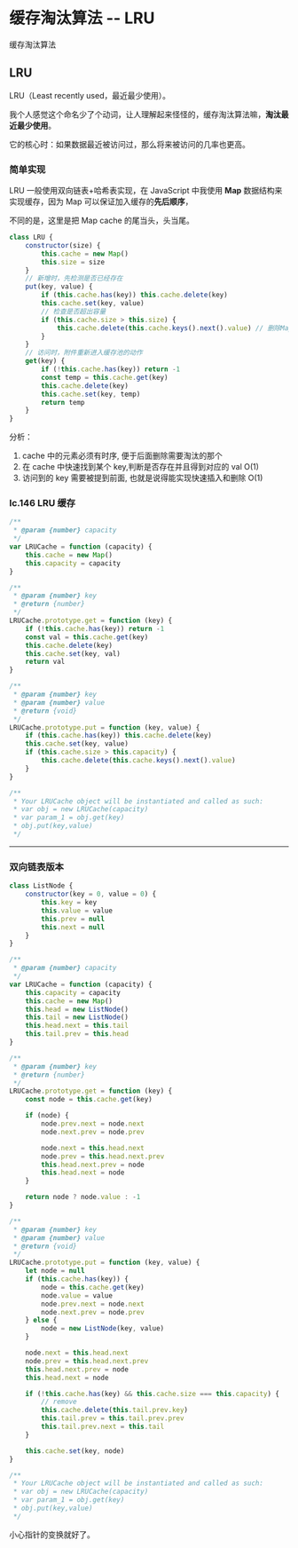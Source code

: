 # 缓存淘汰算法 -- LRU


缓存淘汰算法

## LRU

LRU（Least recently used，最近最少使用）。

我个人感觉这个命名少了个动词，让人理解起来怪怪的，缓存淘汰算法嘛，**淘汰最近最少使用**。

它的核心时：如果数据最近被访问过，那么将来被访问的几率也更高。

### 简单实现

LRU 一般使用双向链表+哈希表实现，在 JavaScript 中我使用 **Map** 数据结构来实现缓存，因为 Map 可以保证加入缓存的**先后顺序**，

不同的是，这里是把 Map cache 的尾当头，头当尾。

```js
class LRU {
    constructor(size) {
        this.cache = new Map()
        this.size = size
    }
    // 新增时，先检测是否已经存在
    put(key, value) {
        if (this.cache.has(key)) this.cache.delete(key)
        this.cache.set(key, value)
        // 检查是否超出容量
        if (this.cache.size > this.size) {
            this.cache.delete(this.cache.keys().next().value) // 删除Map cache 的第一个数据
        }
    }
    // 访问时，附件重新进入缓存池的动作
    get(key) {
        if (!this.cache.has(key)) return -1
        const temp = this.cache.get(key)
        this.cache.delete(key)
        this.cache.set(key, temp)
        return temp
    }
}
```

分析：

1. cache 中的元素必须有时序, 便于后面删除需要淘汰的那个
2. 在 cache 中快速找到某个 key,判断是否存在并且得到对应的 val O(1)
3. 访问到的 key 需要被提到前面, 也就是说得能实现快速插入和删除 O(1)

### lc.146 LRU 缓存

```js
/**
 * @param {number} capacity
 */
var LRUCache = function (capacity) {
    this.cache = new Map()
    this.capacity = capacity
}

/**
 * @param {number} key
 * @return {number}
 */
LRUCache.prototype.get = function (key) {
    if (!this.cache.has(key)) return -1
    const val = this.cache.get(key)
    this.cache.delete(key)
    this.cache.set(key, val)
    return val
}

/**
 * @param {number} key
 * @param {number} value
 * @return {void}
 */
LRUCache.prototype.put = function (key, value) {
    if (this.cache.has(key)) this.cache.delete(key)
    this.cache.set(key, value)
    if (this.cache.size > this.capacity) {
        this.cache.delete(this.cache.keys().next().value)
    }
}

/**
 * Your LRUCache object will be instantiated and called as such:
 * var obj = new LRUCache(capacity)
 * var param_1 = obj.get(key)
 * obj.put(key,value)
 */
```

---

### 双向链表版本

```js
class ListNode {
    constructor(key = 0, value = 0) {
        this.key = key
        this.value = value
        this.prev = null
        this.next = null
    }
}

/**
 * @param {number} capacity
 */
var LRUCache = function (capacity) {
    this.capacity = capacity
    this.cache = new Map()
    this.head = new ListNode()
    this.tail = new ListNode()
    this.head.next = this.tail
    this.tail.prev = this.head
}

/**
 * @param {number} key
 * @return {number}
 */
LRUCache.prototype.get = function (key) {
    const node = this.cache.get(key)

    if (node) {
        node.prev.next = node.next
        node.next.prev = node.prev

        node.next = this.head.next
        node.prev = this.head.next.prev
        this.head.next.prev = node
        this.head.next = node
    }

    return node ? node.value : -1
}

/**
 * @param {number} key
 * @param {number} value
 * @return {void}
 */
LRUCache.prototype.put = function (key, value) {
    let node = null
    if (this.cache.has(key)) {
        node = this.cache.get(key)
        node.value = value
        node.prev.next = node.next
        node.next.prev = node.prev
    } else {
        node = new ListNode(key, value)
    }

    node.next = this.head.next
    node.prev = this.head.next.prev
    this.head.next.prev = node
    this.head.next = node

    if (!this.cache.has(key) && this.cache.size === this.capacity) {
        // remove
        this.cache.delete(this.tail.prev.key)
        this.tail.prev = this.tail.prev.prev
        this.tail.prev.next = this.tail
    }

    this.cache.set(key, node)
}

/**
 * Your LRUCache object will be instantiated and called as such:
 * var obj = new LRUCache(capacity)
 * var param_1 = obj.get(key)
 * obj.put(key,value)
 */
```

小心指针的变换就好了。

<!-- TODO 双向链表版本的 LRU 后续有空了补充

双向链表：

```js
/** 双向链表实现 */
function Node(key, value) {
    this.key = key
    this.value = value
    this.next = null
    this.prev = null
}
class DoubleList {
    constructor() {
        // 虚拟头尾节点
        this.head = new Node(0, 0)
        this.tail = new Node(0, 0)
        this.head.next = this.tail
        this.tail.prev = this.head
        this.size = 0
    }
    addLast(node) {
        // 注意这里不是直接指向head而是指向的尾部的前一个
        node.prev = this.tail.prev
        node.next = this.tail
        this.size++
        this.tail.prev.next = node
        this.tail.prev = node
    }
    // 删除node并且返回删除的key,需要去处理map
    remove(node) {
        node.prev.next = node.next
        node.next.prev = node.prev
        this.size--
        return node.key
    }
    removeFirst() {
        if (this.head.next === this.tail) return null
        return this.remove(this.head.next)
    }
}
``` -->

<!--

## LFU

LFU（Least Frequently Used，最少频繁使用）。
也就是使用最不频繁的将被淘汰，这个我目前就是先了解一下，后续需要深入的时候再回过头来看看。😂

核心思想：删除使用频次最低的键值对。如果最低的键值对有多个，则删除其中最旧的那个。

1. 需要一个 key, value 映射
2. 需要一个 key, freq 映射
3. 这个需求应该是 LFU 算法的核心，所以我们分开说。
    - 首先，肯定是需要 freq 到 key 的映射，用来找到 freq 最小的 key。
    - 将 freq 最小的 key 删除，那你就得快速得到当前所有 key 最小的 freq 是多少。想要时间复杂度 O(1) 的话，肯定不能遍历一遍去找，那就用一个变量 minFreq 来记录当前最小的 freq 吧。
    - 可能有多个 key 拥有相同的 freq，所以 freq 对 key 是一对多的关系，即一个 freq 对应一个 key 的列表。
    - 希望 freq 对应的 key 的列表是存在时序的，便于快速查找并删除最旧的 key。
    - 希望能够快速删除 key 列表中的任何一个 key，因为如果频次为 freq 的某个 key 被访问，那么它的频次就会变成 freq+1，就应该从 freq 对应的 key 列表中删除，加到 freq+1 对应的 key 的列表中。

> 小提示：LinkedHashSet
> 这篇文章不错：https://halfrost.com/lru_lfu_interview/


// 关于 LRU 还没有嚼透，后续强化
-->

